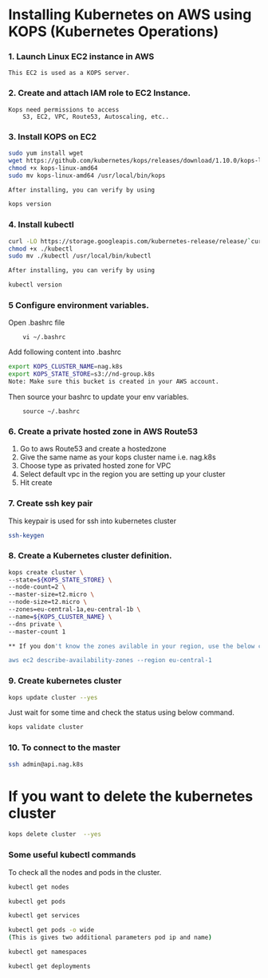 # Installing Kubernetes on AWS using KOPS (Kubernetes Operations)

### 1. Launch Linux EC2 instance in AWS
    This EC2 is used as a KOPS server.
### 2. Create and attach IAM role to EC2 Instance.
	Kops need permissions to access
		S3, EC2, VPC, Route53, Autoscaling, etc..
### 3. Install KOPS on EC2
```sh
sudo yum install wget
wget https://github.com/kubernetes/kops/releases/download/1.10.0/kops-linux-amd64
chmod +x kops-linux-amd64
sudo mv kops-linux-amd64 /usr/local/bin/kops

After installing, you can verify by using

kops version 
```

### 4. Install kubectl
```sh
curl -LO https://storage.googleapis.com/kubernetes-release/release/`curl -s https://storage.googleapis.com/kubernetes-release/release/stable.txt`/bin/linux/amd64/kubectl
chmod +x ./kubectl
sudo mv ./kubectl /usr/local/bin/kubectl

After installing, you can verify by using

kubectl version 
```
### 5 Configure environment variables.
Open .bashrc file 
```
	vi ~/.bashrc
```
Add following content into .bashrc
```sh
export KOPS_CLUSTER_NAME=nag.k8s
export KOPS_STATE_STORE=s3://nd-group.k8s
Note: Make sure this bucket is created in your AWS account.
```
Then source your bashrc to update your env variables.
```
	source ~/.bashrc
```
### 6. Create a private hosted zone in AWS Route53
 1. Go to aws Route53 and create a hostedzone
 2. Give the same name as your kops cluster name i.e. nag.k8s
 3. Choose type as privated hosted zone for VPC
 4. Select default vpc in the region you are setting up your cluster
 5. Hit create


### 7. Create ssh key pair
This keypair is used for ssh into kubernetes cluster

```sh
ssh-keygen
```

### 8. Create a Kubernetes cluster definition.
```sh
kops create cluster \
--state=${KOPS_STATE_STORE} \
--node-count=2 \
--master-size=t2.micro \
--node-size=t2.micro \
--zones=eu-central-1a,eu-central-1b \
--name=${KOPS_CLUSTER_NAME} \
--dns private \
--master-count 1

** If you don't know the zones avilable in your region, use the below command.

aws ec2 describe-availability-zones --region eu-central-1

```

### 9. Create kubernetes cluster

```sh
kops update cluster --yes
```
Just wait for some time and check the status using below command.

```sh
kops validate cluster
```
### 10. To connect to the master
```sh
ssh admin@api.nag.k8s
```
# If you want to delete the kubernetes cluster
```sh
kops delete cluster  --yes
```

### Some useful kubectl commands
To check all the nodes and pods in the cluster.

```sh
kubectl get nodes

kubectl get pods

kubectl get services

kubectl get pods -o wide 
(This is gives two additional parameters pod ip and name)

kubectl get namespaces

kubectl get deployments

```